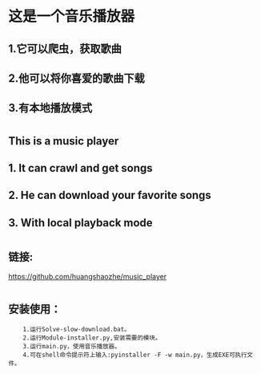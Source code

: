 

# 这是一个音乐播放器
## 1.它可以爬虫，获取歌曲
## 2.他可以将你喜爱的歌曲下载
## 3.有本地播放模式

#

## This is a music player
## 1. It can crawl and get songs
## 2. He can download your favorite songs
## 3. With local playback mode

#

## 链接:
https://github.com/huangshaozhe/music_player

#

## 安装使用：
        1.运行Solve-slow-download.bat。
        2.运行Module-installer.py,安装需要的模块。      
        3.运行main.py，使用音乐播放器。
        4.可在shell命令提示符上输入:pyinstaller -F -w main.py，生成EXE可执行文件。